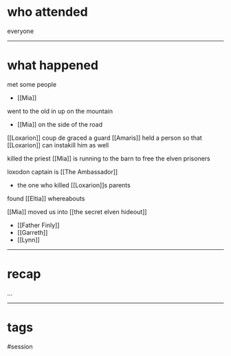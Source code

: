 # who attended

everyone

---
# what happened

met some people
- [[Mia]]

went to the old in up on the mountain
- [[Mia]] on the side of the road

[[Loxarion]] coup de graced a guard
[[Amaris]] held a person so that [[Loxarion]] can instakill him as well

killed the priest
[[Mia]] is running to the barn to free the elven prisoners

loxodon captain is [[The Ambassador]]
- the one who killed [[Loxarion]]s parents

found [[Eltia]] whereabouts

[[Mia]] moved us into [[the secret elven hideout]]
- [[Father Finly]]
- [[Garreth]]
- [[Lynn]]



---
# recap

...

---
# tags

#session